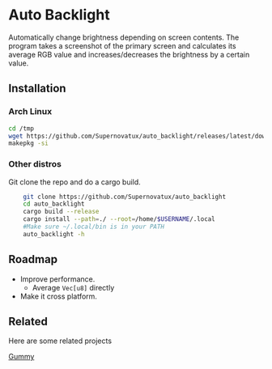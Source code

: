 
# Auto Backlight

Automatically change brightness depending on screen contents. The program takes a screenshot of the primary screen and calculates its average RGB value and increases/decreases the brightness by a certain value.
## Installation
### Arch Linux
```bash
cd /tmp
wget https://github.com/Supernovatux/auto_backlight/releases/latest/download/PKGBUILD
makepkg -si
```
### Other distros
Git clone the repo and do a cargo build.

```bash
    git clone https://github.com/Supernovatux/auto_backlight
    cd auto_backlight
    cargo build --release
    cargo install --path=./ --root=/home/$USERNAME/.local
    #Make sure ~/.local/bin is in your PATH
    auto_backlight -h
```
    
## Roadmap

- Improve performance.
    - Average `Vec[u8]` directly
- Make it cross platform.

## Related

Here are some related projects

[Gummy](https://github.com/Fushko/gummy)

